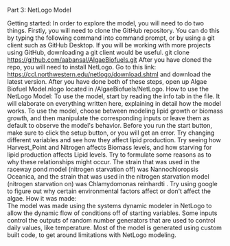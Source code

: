 Part 3: NetLogo Model

Getting started:
In order to explore the model, you will need to do two things. Firstly, you will need to clone the GitHub repository. You can do this by typing the following command into command prompt, or by using a git client such as GitHub Desktop. If you will be working with more projects using GitHub, downloading a git client would be useful. 
git clone https://github.com/aabansal/AlgaeBiofuels.git
After you have cloned the repo, you will need to install NetLogo. Go to this link: https://ccl.northwestern.edu/netlogo/download.shtml and download the latest version. 
After you have done both of these steps, open up Algae Biofuel Model.nlogo located in /AlgaeBiofuels/NetLogo.
How to use the NetLogo Model:
To use the model, start by reading the info tab in the file. It will elaborate on everything written here, explaining in detail how the model works. To use the model, choose between modeling lipid growth or biomass growth, and then manipulate the corresponding inputs or leave them as default to observe the model's behavior. Before you run the start button, make sure to click the setup button, or you will get an error. 
Try changing different variables and see how they affect lipid production. Try seeing how Harvest_Point and Nitrogen affects Biomass levels, and how starving for lipid production affects Lipid levels. Try to formulate some reasons as to why these relationships might occur. The strain that was used in the raceway pond model (nitrogen starvation off) was Nannochloropsis Oceanica, and the strain that was used in the nitrogen starvation model (nitrogen starvation on) was Chlamydomonas reinhardti . Try using google to figure out why certain environmental factors affect or don't affect the algae.
How it was made:    
The model was made using the systems dynamic modeler in NetLogo to allow the dynamic flow of conditions off of starting variables. Some inputs control the outputs of random number generators that are used to control daily values, like temperature. Most of the model is generated using custom built code, to get around limitations with NetLogo modeling. 
